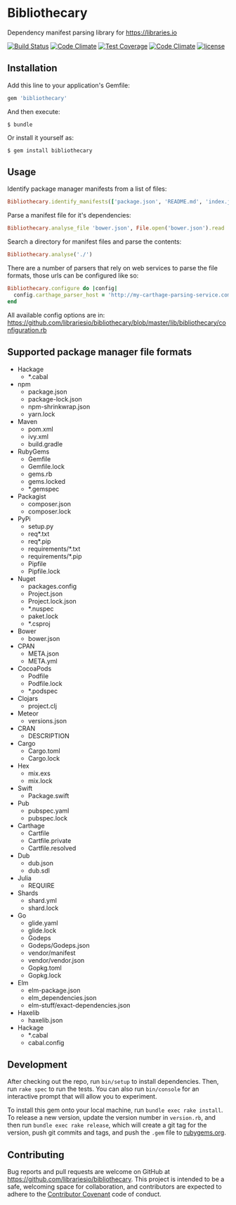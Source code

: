 # Bibliothecary

Dependency manifest parsing library for https://libraries.io

[![Build Status](https://travis-ci.org/librariesio/bibliothecary.svg?branch=master)](https://travis-ci.org/librariesio/bibliothecary)
[![Code Climate](https://img.shields.io/codeclimate/github/librariesio/bibliothecary.svg?style=flat)](https://codeclimate.com/github/librariesio/bibliothecary)
[![Test Coverage](https://img.shields.io/codeclimate/coverage/github/librariesio/bibliothecary.svg?style=flat)](https://codeclimate.com/github/librariesio/bibliothecary)
[![Code Climate](https://img.shields.io/codeclimate/issues/github/librariesio/bibliothecary.svg)](https://codeclimate.com/github/librariesio/bibliothecary/issues)
[![license](https://img.shields.io/github/license/librariesio/bibliothecary.svg)](https://github.com/librariesio/bibliothecary/blob/master/LICENSE.txt)

## Installation

Add this line to your application's Gemfile:

```ruby
gem 'bibliothecary'
```

And then execute:

    $ bundle

Or install it yourself as:

    $ gem install bibliothecary

## Usage

Identify package manager manifests from a list of files:

```ruby
Bibliothecary.identify_manifests(['package.json', 'README.md', 'index.js']) #=> 'package.json'
```

Parse a manifest file for it's dependencies:

```ruby
Bibliothecary.analyse_file 'bower.json', File.open('bower.json').read
```

Search a directory for manifest files and parse the contents:

```ruby
Bibliothecary.analyse('./')
```

There are a number of parsers that rely on web services to parse the file formats, those urls can be configured like so:

```ruby
Bibliothecary.configure do |config|
  config.carthage_parser_host = 'http://my-carthage-parsing-service.com'
end
```

All available config options are in: https://github.com/librariesio/bibliothecary/blob/master/lib/bibliothecary/configuration.rb

## Supported package manager file formats

- Hackage
  - \*.cabal
- npm
  - package.json
  - package-lock.json
  - npm-shrinkwrap.json
  - yarn.lock
- Maven
  - pom.xml
  - ivy.xml
  - build.gradle
- RubyGems
  - Gemfile
  - Gemfile.lock
  - gems.rb
  - gems.locked
  - *.gemspec
- Packagist
  - composer.json
  - composer.lock
- PyPi
  - setup.py
  - req*.txt
  - req*.pip
  - requirements/*.txt
  - requirements/*.pip
  - Pipfile
  - Pipfile.lock
- Nuget
  - packages.config
  - Project.json
  - Project.lock.json
  - *.nuspec
  - paket.lock
  - *.csproj
- Bower
  - bower.json
- CPAN
  - META.json
  - META.yml
- CocoaPods
  - Podfile
  - Podfile.lock
  - *.podspec
- Clojars
  - project.clj
- Meteor
  - versions.json
- CRAN
  - DESCRIPTION
- Cargo
  - Cargo.toml
  - Cargo.lock
- Hex
  - mix.exs
  - mix.lock
- Swift
  - Package.swift
- Pub
  - pubspec.yaml
  - pubspec.lock
- Carthage
  - Cartfile
  - Cartfile.private
  - Cartfile.resolved
- Dub
  - dub.json
  - dub.sdl
- Julia
  - REQUIRE
- Shards
  - shard.yml
  - shard.lock
- Go
  - glide.yaml
  - glide.lock
  - Godeps
  - Godeps/Godeps.json
  - vendor/manifest
  - vendor/vendor.json
  - Gopkg.toml
  - Gopkg.lock
- Elm
  - elm-package.json
  - elm_dependencies.json
  - elm-stuff/exact-dependencies.json
- Haxelib
  - haxelib.json
- Hackage
  - *.cabal
  - cabal.config

## Development

After checking out the repo, run `bin/setup` to install dependencies. Then, run `rake spec` to run the tests. You can also run `bin/console` for an interactive prompt that will allow you to experiment.

To install this gem onto your local machine, run `bundle exec rake install`. To release a new version, update the version number in `version.rb`, and then run `bundle exec rake release`, which will create a git tag for the version, push git commits and tags, and push the `.gem` file to [rubygems.org](https://rubygems.org).

## Contributing

Bug reports and pull requests are welcome on GitHub at https://github.com/librariesio/bibliothecary. This project is intended to be a safe, welcoming space for collaboration, and contributors are expected to adhere to the [Contributor Covenant](http://contributor-covenant.org) code of conduct.
